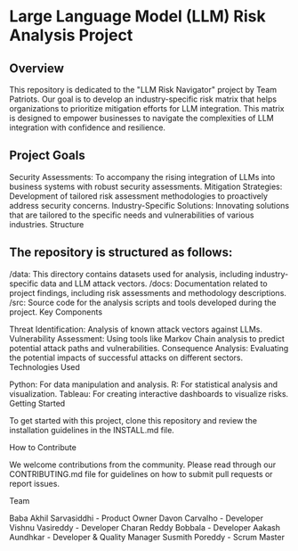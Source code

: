 # Large Language Model (LLM) Risk Analysis Project

## Overview

This repository is dedicated to the "LLM Risk Navigator" project by Team Patriots. Our goal is to develop an industry-specific risk matrix that helps organizations to prioritize mitigation efforts for LLM integration. This matrix is designed to empower businesses to navigate the complexities of LLM integration with confidence and resilience.

## Project Goals

Security Assessments: To accompany the rising integration of LLMs into business systems with robust security assessments.
Mitigation Strategies: Development of tailored risk assessment methodologies to proactively address security concerns.
Industry-Specific Solutions: Innovating solutions that are tailored to the specific needs and vulnerabilities of various industries.
Structure

##  The repository is structured as follows:

/data: This directory contains datasets used for analysis, including industry-specific data and LLM attack vectors.
/docs: Documentation related to project findings, including risk assessments and methodology descriptions.
/src: Source code for the analysis scripts and tools developed during the project.
Key Components

Threat Identification: Analysis of known attack vectors against LLMs.
Vulnerability Assessment: Using tools like Markov Chain analysis to predict potential attack paths and vulnerabilities.
Consequence Analysis: Evaluating the potential impacts of successful attacks on different sectors.
Technologies Used

Python: For data manipulation and analysis.
R: For statistical analysis and visualization.
Tableau: For creating interactive dashboards to visualize risks.
Getting Started

To get started with this project, clone this repository and review the installation guidelines in the INSTALL.md file.

How to Contribute

We welcome contributions from the community. Please read through our CONTRIBUTING.md file for guidelines on how to submit pull requests or report issues.

Team

Baba Akhil Sarvasiddhi - Product Owner
Davon Carvalho - Developer
Vishnu Vasireddy - Developer
Charan Reddy Bobbala - Developer
Aakash Aundhkar - Developer & Quality Manager
Susmith Poreddy - Scrum Master
